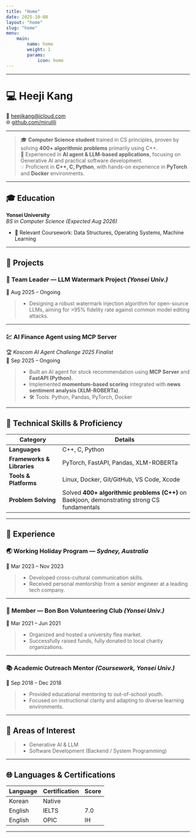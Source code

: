 ```yaml
---
title: "Home"
date: 2025-10-08
layout: "home"
slug: "home"
menu:
    main:
        name: home
        weight: 1
        params: 
            icon: home
---
```




-----

# 💻 **Heeji Kang**
📧 heejikang@icloud.com  
🌐 [github.com/mirulili](https://github.com/mirulili)

---

> 🎓 **Computer Science student** trained in CS principles, proven by solving **400+ algorithmic problems** primarily using C++.  
> 🤖 Experienced in **AI agent & LLM-based applications**, focusing on Generative AI and practical software development.  
> 💡 Proficient in **C++, C, Python**, with hands-on experience in **PyTorch** and **Docker** environments.

---

## 🎓 Education

**Yonsei University**  
_BS in Computer Science (Expected Aug 2026)_  

- 📘 Relevant Coursework: Data Structures, Operating Systems, Machine Learning

---

## 🚀 Projects

### 🧬 Team Leader — LLM Watermark Project *(Yonsei Univ.)*
📅 Aug 2025 – Ongoing  

> - Designing a robust watermark injection algorithm for open-source LLMs, aiming for >95% fidelity rate against common model editing attacks.

---

### 💹 AI Finance Agent using MCP Server  
🏆 *Koscom AI Agent Challenge 2025 Finalist*  
📅 Sep 2025 – Ongoing  

> - Built an AI agent for stock recommendation using **MCP Server** and **FastAPI (Python)**.  
> - Implemented **momentum-based scoring** integrated with **news sentiment analysis (XLM-ROBERTa)**.  
> - 🛠 Tools: Python, Pandas, PyTorch, Docker  

---

## 🧠 Technical Skills & Proficiency

| Category | Details |
|-----------|----------|
| **Languages** | C++, C, Python |
| **Frameworks & Libraries** | PyTorch, FastAPI, Pandas, XLM-ROBERTa |
| **Tools & Platforms** | Linux, Docker, Git/GitHub, VS Code, Xcode |
| **Problem Solving** | Solved **400+ algorithmic problems (C++)** on Baekjoon, demonstrating strong CS fundamentals |

---

## 💼 Experience

### 🌏 Working Holiday Program — *Sydney, Australia*  
📅 Mar 2023 – Nov 2023  

> - Developed cross-cultural communication skills.  
> - Received personal mentorship from a senior engineer at a leading tech company.  

---

### 💖 Member — Bon Bon Volunteering Club *(Yonsei Univ.)*  
📅 Mar 2021 – Jun 2021  

> - Organized and hosted a university flea market.  
> - Successfully raised funds, fully donated to local charity organizations.  

---

### 📚 Academic Outreach Mentor *(Coursework, Yonsei Univ.)*  
📅 Sep 2018 – Dec 2018  

> - Provided educational mentoring to out-of-school youth.  
> - Focused on instructional clarity and adapting to diverse learning environments.  

---

## 🎯 Areas of Interest

> - Generative AI & LLM  
> - Software Development (Backend / System Programming)

---

## 🌐 Languages & Certifications

| Language | Certification | Score |
|-----------|----------------|--------|
| Korean | Native |  |
| English | IELTS | 7.0 |
| English | OPIC | IH |

---
